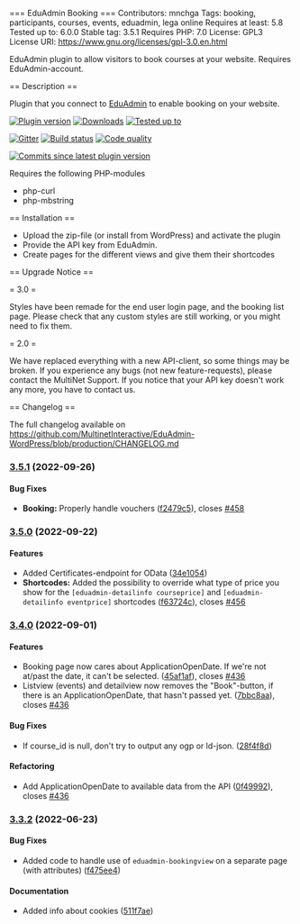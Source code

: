 === EduAdmin Booking ===
Contributors: mnchga
Tags: booking, participants, courses, events, eduadmin, lega online
Requires at least: 5.8
Tested up to: 6.0.0
Stable tag: 3.5.1
Requires PHP: 7.0
License: GPL3
License URI: https://www.gnu.org/licenses/gpl-3.0.en.html

EduAdmin plugin to allow visitors to book courses at your website. Requires EduAdmin-account.

== Description ==

Plugin that you connect to [EduAdmin](https://www.eduadmin.se) to enable booking on your website.

[<img src="https://img.shields.io/wordpress/plugin/v/eduadmin-booking.svg" alt="Plugin version" />](https://wordpress.org/plugins/eduadmin-booking/)
[<img src="https://img.shields.io/wordpress/plugin/dt/eduadmin-booking.svg" alt="Downloads" />](https://wordpress.org/plugins/eduadmin-booking/)
[<img src="https://img.shields.io/wordpress/v/eduadmin-booking.svg" alt="Tested up to" />](https://wordpress.org/plugins/eduadmin-booking/)

[<img src="https://badges.gitter.im/MultinetInteractive/EduAdmin-WordPress.png" alt="Gitter" />](https://gitter.im/MultinetInteractive/EduAdmin-WordPress)
[<img src="https://travis-ci.org/MultinetInteractive/EduAdmin-WordPress.svg?branch=master" alt="Build status" />](https://travis-ci.org/MultinetInteractive/EduAdmin-WordPress)
[<img src="https://scrutinizer-ci.com/g/MultinetInteractive/EduAdmin-WordPress/badges/quality-score.png?b=master" alt="Code quality" />](https://scrutinizer-ci.com/g/MultinetInteractive/EduAdmin-WordPress/?branch=master)

[<img src="https://img.shields.io/github/commits-since/MultinetInteractive/EduAdmin-WordPress/latest.svg" alt="Commits since latest plugin version" />](https://wordpress.org/plugins/eduadmin-booking/)

Requires the following PHP-modules

- php-curl
- php-mbstring

== Installation ==

-   Upload the zip-file (or install from WordPress) and activate the plugin
-   Provide the API key from EduAdmin.
-   Create pages for the different views and give them their shortcodes

== Upgrade Notice ==

= 3.0 =

Styles have been remade for the end user login page, and the booking list page. Please check that any custom styles are still working, or you might need to fix them.

= 2.0 =

We have replaced everything with a new API-client, so some things may be broken. If you experience any bugs (not new feature-requests), please contact the MultiNet Support.
If you notice that your API key doesn't work any more, you have to contact us.

== Changelog ==

The full changelog available on https://github.com/MultinetInteractive/EduAdmin-WordPress/blob/production/CHANGELOG.md

### [3.5.1](https://github.com/MultinetInteractive/EduAdmin-WordPress/compare/v3.5.0...v3.5.1) (2022-09-26)


#### Bug Fixes

* **Booking:** Properly handle vouchers ([f2479c5](https://github.com/MultinetInteractive/EduAdmin-WordPress/commit/f2479c5411b51779c8256bdf87e7da84715a1043)), closes [#458](https://github.com/MultinetInteractive/EduAdmin-WordPress/issues/458)

### [3.5.0](https://github.com/MultinetInteractive/EduAdmin-WordPress/compare/v3.4.0...v3.5.0) (2022-09-22)


#### Features

* Added Certificates-endpoint for OData ([34e1054](https://github.com/MultinetInteractive/EduAdmin-WordPress/commit/34e10545cc8a3107910badda2145b2d18819409b))
* **Shortcodes:** Added the possibility to override what type of price you show for the `[eduadmin-detailinfo courseprice]` and `[eduadmin-detailinfo eventprice]` shortcodes ([f63724c](https://github.com/MultinetInteractive/EduAdmin-WordPress/commit/f63724ce82f9fddb7ce14fc72053f8eff8ee09c9)), closes [#456](https://github.com/MultinetInteractive/EduAdmin-WordPress/issues/456)

### [3.4.0](https://github.com/MultinetInteractive/EduAdmin-WordPress/compare/v3.3.2...v3.4.0) (2022-09-01)


#### Features

* Booking page now cares about ApplicationOpenDate. If we're not at/past the date, it can't be selected. ([45af1af](https://github.com/MultinetInteractive/EduAdmin-WordPress/commit/45af1af2a6ef8a08cbe29f8104146044e368be65)), closes [#436](https://github.com/MultinetInteractive/EduAdmin-WordPress/issues/436)
* Listview (events) and detailview now removes the "Book"-button, if there is an ApplicationOpenDate, that hasn't passed yet. ([7bbc8aa](https://github.com/MultinetInteractive/EduAdmin-WordPress/commit/7bbc8aa94cc412586624bcd46a2540eaf08cb00d)), closes [#436](https://github.com/MultinetInteractive/EduAdmin-WordPress/issues/436)


#### Bug Fixes

* If course_id is null, don't try to output any ogp or ld-json. ([28f4f8d](https://github.com/MultinetInteractive/EduAdmin-WordPress/commit/28f4f8d61801950c7c6dc8587f5d618f3f97e125))


#### Refactoring

* Add ApplicationOpenDate to available data from the API ([0f49992](https://github.com/MultinetInteractive/EduAdmin-WordPress/commit/0f499920965e2235297cb5bed21e90513db3629f)), closes [#436](https://github.com/MultinetInteractive/EduAdmin-WordPress/issues/436)

### [3.3.2](https://github.com/MultinetInteractive/EduAdmin-WordPress/compare/v3.3.1...v3.3.2) (2022-06-23)


#### Bug Fixes

* Added code to handle use of `eduadmin-bookingview` on a separate page (with attributes) ([f475ee4](https://github.com/MultinetInteractive/EduAdmin-WordPress/commit/f475ee45f058ec0d3c38a23fd370b5ad210d422b))


#### Documentation

* Added info about cookies ([511f7ae](https://github.com/MultinetInteractive/EduAdmin-WordPress/commit/511f7ae28d2d4e6948b307163113191d629f6f10))



